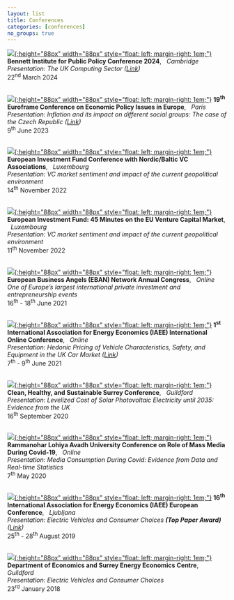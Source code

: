 ```yaml
---
layout: list
title: Conferences
categories: [conferences]
no_groups: true
---
```


[![](/assets/img/Bennett.png){:height="88px" width="88px" style="float: left; margin-right: 1em;"}](https://www.bennettinstitute.cam.ac.uk/) **Bennett Institute for Public Policy Conference 2024**, &nbsp; *Cambridge* <br> *Presentation: The UK Computing Sector ([Link](https://www.bennettinstitute.cam.ac.uk/wp-content/uploads/2024/03/BIP-Conference-Programme-2024-spread.pdf))* <br> 22<sup>nd</sup> March 2024 <br> <br>

[![](/assets/img/Euroframe.jpg){:height="88px" width="88px" style="float: left; margin-right: 1em;"}](https://www.euroframe.org/homepage.html) **19<sup>th</sup> Euroframe Conference on Economic Policy Issues in Europe**, &nbsp; *Paris* <br> *Presentation: Inflation and its impact on different social groups: The case of the Czech Republic ([Link](https://www.euroframe.org/files/user_upload/euroframe/docs/2023/Conference/Session%20B1/EUROFRAME_Robin%20Maialeh_RILSA.pdf))* <br> 9<sup>th</sup> June 2023 <br> <br>

[![](/assets/img/EIF.jpg){:height="88px" width="88px" style="float: left; margin-right: 1em;"}](https://www.eif.org/) **European Investment Fund Conference with Nordic/Baltic VC Associations**, &nbsp; *Luxembourg* <br> *Presentation: VC market sentiment and impact of the current geopolitical environment* <br> 14<sup>th</sup> November 2022 <br> <br>

[![](/assets/img/EIF.jpg){:height="88px" width="88px" style="float: left; margin-right: 1em;"}](https://www.eif.org/) **European Investment Fund: 45 Minutes on the EU Venture Capital Market**, &nbsp; *Luxembourg* <br> *Presentation: VC market sentiment and impact of the current geopolitical environment* <br> 11<sup>th</sup> November 2022 <br> <br>

[![](/assets/img/EBAN.png){:height="88px" width="88px" style="float: left; margin-right: 1em;"}](https://ebancongress.com/) **European Business Angels (EBAN) Network Annual Congress**, &nbsp; *Online* <br> *One of Europe’s largest international private investment and entrepreneurship events* <br> 16<sup>th</sup> - 18<sup>th</sup> June 2021 <br> <br>

[![](/assets/img/IAEE.jpg){:height="88px" width="88px" style="float: left; margin-right: 1em;"}](https://iaee2021online.org/) **1<sup>st</sup> International Association for Energy Economics (IAEE) International Online Conference**, &nbsp; *Online* <br> *Presentation: Hedonic Pricing of Vehicle Characteristics, Safety, and Equipment in the UK Car Market ([Link](https://iaee2021online.org/download/contribution/presentation/292/292_presentation_20210607_070002.pdf))* <br> 7<sup>th</sup> - 9<sup>th</sup> June 2021 <br> <br>

[![](/assets/img/Surrey.jpg){:height="88px" width="88px" style="float: left; margin-right: 1em;"}](https://www.surrey.ac.uk/school-economics) **Clean, Healthy, and Sustainable Surrey Conference**, &nbsp; *Guildford* <br> *Presentation: Levelized Cost of Solar Photovoltaic Electricity until 2035: Evidence from the UK* <br> 16<sup>th</sup> September 2020 <br> <br>

[![](/assets/img/Rammanohar.png){:height="88px" width="88px" style="float: left; margin-right: 1em;"}](http://www.rmlau.ac.in/new/index.aspx) **Rammanohar Lohiya Avadh University Conference on Role of Mass Media During Covid-19**, &nbsp; *Online* <br> *Presentation: Media Consumption During Covid: Evidence from Data and Real-time Statistics* <br> 7<sup>th</sup> May 2020 <br> <br>

[![](/assets/img/IAEE.jpg){:height="88px" width="88px" style="float: left; margin-right: 1em;"}](https://iaee2019ljubljana.oyco.eu/index.html) **16<sup>th</sup> International Association for Energy Economics (IAEE) European Conference**, &nbsp; *Ljubljana* <br> *Presentation: Electric Vehicles and Consumer Choices **(Top Paper Award)** ([Link](http://iaee2019ljubljana.oyco.eu/download/contribution/presentation/340/340_presentation_20190826_142635.pdf))* <br> 25<sup>th</sup> - 28<sup>th</sup> August 2019 <br> <br>

[![](/assets/img/Surrey.jpg){:height="88px" width="88px" style="float: left; margin-right: 1em;"}](https://www.surrey.ac.uk/school-economics) **Department of Economics and Surrey Energy Economics Centre**, &nbsp; *Guildford* <br> *Presentation: Electric Vehicles and Consumer Choices* <br> 23<sup>rd</sup> January 2018 <br> <br>
